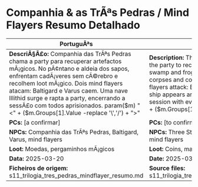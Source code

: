 ﻿# Companhia & as TrÃªs Pedras / Mind Flayers  Resumo Detalhado

| PortuguÃªs | English |
|-----------|---------|
| **DescriÃ§Ã£o:** Companhia das TrÃªs Pedras chama a party para recuperar artefactos mÃ¡gicos. No pÃ¢ntano e aldeia dos sapos, enfrentam cadÃ¡veres sem cÃ©rebro e recolhem loot mÃ¡gico. Dois mind flayers atacam: Baltigard e Varus caem. Uma nave Illithid surge e rapta a party, encerrando a sessÃ£o com todos aprisionados. param($m) "<" + ($m.Groups[1].Value -replace '\\','/') + ">"  | **Description:** The Three Stones Company calls the party to recover magical artifacts. In the swamp and frogfolk village, they face brainless corpses and collect magical loot. Two mind flayers attack: Baltigard and Varus fall. An Illithid ship appears and abducts the party, ending the session with everyone captured. param($m) "<" + ($m.Groups[1].Value -replace '\\','/') + ">"  |
| **PCs:** [a confirmar] | **PCs:** [to confirm] |
| **NPCs:** Companhia das TrÃªs Pedras, Baltigard, Varus, mind flayers | **NPCs:** Three Stones Company, Baltigard, Varus, mind flayers |
| **Loot:** Moedas, pergaminhos mÃ¡gicos | **Loot:** Coins, magic scrolls |
| **Data:** 2025-03-20 | **Date:** 2025-03-20 |
| **Ficheiros de origem:** s11_trilogia_tres_pedras_mindflayer_resumo.md | **Source files:** s11_trilogia_tres_pedras_mindflayer_resumo.md |

























